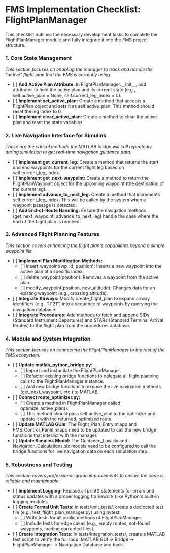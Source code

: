 # **FMS Implementation Checklist: FlightPlanManager**

This checklist outlines the necessary development tasks to complete the FlightPlanManager module and fully integrate it into the FMS project structure.

### **1\. Core State Management**

*This section focuses on enabling the manager to track and handle the "active" flight plan that the FMS is currently using.*

* \[ \] **Add Active Plan Attribute:** In FlightPlanManager.\_\_init\_\_, add attributes to hold the active plan and its current state (e.g., self.active\_plan \= None, self.current\_leg\_index \= 0).  
* \[ \] **Implement set\_active\_plan:** Create a method that accepts a FlightPlan object and sets it as self.active\_plan. This method should reset the leg index to 0\.  
* \[ \] **Implement clear\_active\_plan:** Create a method to clear the active plan and reset the state variables.

### **2\. Live Navigation Interface for Simulink**

*These are the critical methods the MATLAB bridge will call repeatedly during simulation to get real-time navigation guidance data.*

* \[ \] **Implement get\_current\_leg:** Create a method that returns the start and end waypoints for the current flight leg based on self.current\_leg\_index.  
* \[ \] **Implement get\_next\_waypoint:** Create a method to return the FlightPlanWaypoint object for the upcoming waypoint (the destination of the current leg).  
* \[ \] **Implement advance\_to\_next\_leg:** Create a method that increments self.current\_leg\_index. This will be called by the system when a waypoint passage is detected.  
* \[ \] **Add End-of-Route Handling:** Ensure the navigation methods (get\_next\_waypoint, advance\_to\_next\_leg) handle the case where the end of the flight plan is reached.

### **3\. Advanced Flight Planning Features**

*This section covers enhancing the flight plan's capabilities beyond a simple waypoint list.*

* \[ \] **Implement Plan Modification Methods:**  
  * \[ \] insert\_waypoint(wp\_id, position): Inserts a new waypoint into the active plan at a specific index.  
  * \[ \] delete\_waypoint(position): Removes a waypoint from the active plan.  
  * \[ \] modify\_waypoint(position, new\_altitude): Changes data for an existing waypoint (e.g., crossing altitude).  
* \[ \] **Integrate Airways:** Modify create\_flight\_plan to expand airway identifiers (e.g., "J121") into a sequence of waypoints by querying the navigation database.  
* \[ \] **Integrate Procedures:** Add methods to fetch and append SIDs (Standard Instrument Departures) and STARs (Standard Terminal Arrival Routes) to the flight plan from the procedures database.

### **4\. Module and System Integration**

*This section focuses on connecting the FlightPlanManager to the rest of the FMS ecosystem.*

* \[ \] **Update matlab\_python\_bridge.py:**  
  * \[ \] Import and instantiate the FlightPlanManager.  
  * \[ \] Refactor existing bridge functions to delegate all flight planning calls to the FlightPlanManager instance.  
  * \[ \] Add new bridge functions to expose the live navigation methods (get\_next\_waypoint, etc.) to MATLAB.  
* \[ \] **Connect route\_optimizer.py:**  
  * \[ \] Create a method in FlightPlanManager called optimize\_active\_plan().  
  * \[ \] This method should pass self.active\_plan to the optimizer and update it with the returned, optimized route.  
* \[ \] **Update MATLAB GUIs:** The Flight\_Plan\_Entry.mlapp and FMS\_Control\_Panel.mlapp need to be updated to call the new bridge functions that interact with the manager.  
* \[ \] **Update Simulink Model:** The Guidance\_Law.slx and Navigation\_Calculations.slx models need to be configured to call the bridge functions for live navigation data on each simulation step.

### **5\. Robustness and Testing**

*This section covers professional-grade improvements to ensure the code is reliable and maintainable.*

* \[ \] **Implement Logging:** Replace all print() statements for errors and status updates with a proper logging framework (like Python's built-in logging module).  
* \[ \] **Create Formal Unit Tests:** In tests/unit\_tests/, create a dedicated test file (e.g., test\_flight\_plan\_manager.py) using pytest.  
  * \[ \] Write tests for all public methods of FlightPlanManager.  
  * \[ \] Include tests for edge cases (e.g., empty routes, not-found waypoints, loading corrupted files).  
* \[ \] **Create Integration Tests:** In tests/integration\_tests/, create a MATLAB test script to verify the full loop: MATLAB GUI \-\> Bridge \-\> FlightPlanManager \-\> Navigation Database and back.
